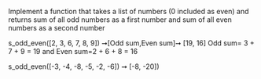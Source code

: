 Implement a function that takes a list of numbers (0 included as even)
and returns sum of all odd numbers as a first number and sum of all
even numbers as a second number

s_odd_even([2, 3, 6, 7, 8, 9]) ➞[Odd sum,Even sum]➞ [19, 16]
Odd sum= 3 + 7 + 9 = 19 and Even sum=2 + 6 + 8 = 16

s_odd_even([-3, -4, -8, -5, -2, -6]) ➞ [-8, -20])
